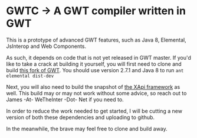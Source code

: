 # GWTC -> A GWT compiler written in GWT

This is a prototype of advanced GWT features, such as Java 8, Elemental, JsInterop and Web Components.

As such, it depends on code that is not yet released in GWT master.
If you'd like to take a crack at building it yourself, you will first need to clone and build [this fork of GWT](https://github.com/WeTheInternet/gwt-sandbox/).
You should use version 2.7.1 and Java 8 to run `ant elemental dist-dev`

Next, you will also need to build the snapshot of [the XApi framework](http://github.com/WeTheInternet/xapi) as well.
This build may or may not work without some advice, so reach out to James -At- WeTheInter -Dot- Net if you need to.

In order to reduce the work needed to get started, I will be cutting a new version of both these dependencies and uploading to github.

In the meanwhile, the brave may feel free to clone and build away. 

